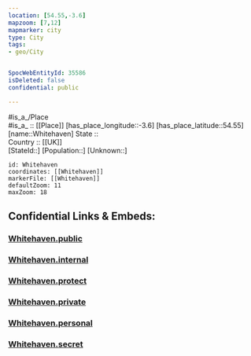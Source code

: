 ```yaml
---
location: [54.55,-3.6] 
mapzoom: [7,12] 
mapmarker: city 
type: City
tags:
- geo/City


SpocWebEntityId: 35586
isDeleted: false
confidential: public

---
```

#is_a_/Place  
#is_a_ :: [[Place]] 
[has_place_longitude::-3.6] 
[has_place_latitude::54.55] 
[name::Whitehaven] 
State ::  
Country :: [[UK]]  
[StateId::] 
[Population::] 
[Unknown::] 


```leaflet
id: Whitehaven
coordinates: [[Whitehaven]] 
markerFile: [[Whitehaven]] 
defaultZoom: 11 
maxZoom: 18
```


## Confidential Links & Embeds: 

### [Whitehaven.public](/_public/\Earth\Continent\Europe\Europe~North\UK\England\Regions~England\North_West_England\CumbriaWhitehaven.public.md) 

### [Whitehaven.internal](/_internal/\Earth\Continent\Europe\Europe~North\UK\England\Regions~England\North_West_England\CumbriaWhitehaven.internal.md) 

### [Whitehaven.protect](/_protect/\Earth\Continent\Europe\Europe~North\UK\England\Regions~England\North_West_England\CumbriaWhitehaven.protect.md) 

### [Whitehaven.private](/_private/\Earth\Continent\Europe\Europe~North\UK\England\Regions~England\North_West_England\CumbriaWhitehaven.private.md) 

### [Whitehaven.personal](/_personal/\Earth\Continent\Europe\Europe~North\UK\England\Regions~England\North_West_England\CumbriaWhitehaven.personal.md) 

### [Whitehaven.secret](/_secret/\Earth\Continent\Europe\Europe~North\UK\England\Regions~England\North_West_England\CumbriaWhitehaven.secret.md)

